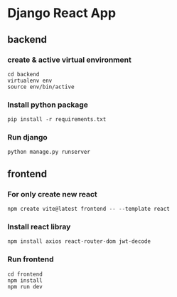 # Django React App

## backend 

### create & active virtual environment
```
cd backend
virtualenv env
source env/bin/active
```

### Install python package 
```
pip install -r requirements.txt
```

### Run django 
```
python manage.py runserver
```


## frontend

### For only create new react
```
npm create vite@latest frontend -- --template react
```


### Install react libray
```
npm install axios react-router-dom jwt-decode
```

### Run frontend
```
cd frontend
npm install
npm run dev
```
